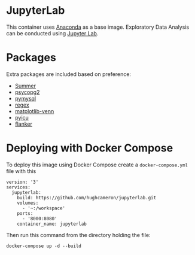 
# JupyterLab

This container uses [Anaconda](https://hub.docker.com/r/continuumio/anaconda3/) as a base image. Exploratory Data Analysis can be conducted using [Jupyter Lab](https://jupyterlab.readthedocs.io/en/stable/).

# Packages
Extra packages are included based on preference:

- [Summer](https://github.com/hughcameron/summer)
- [psycopg2](http://initd.org/psycopg/)
- [pymysql](https://github.com/PyMySQL/PyMySQL/)
- [regex](https://bitbucket.org/mrabarnett/mrab-regex)
- [matplotlib-venn](https://github.com/konstantint/matplotlib-venn)
- [pyicu](https://github.com/ovalhub/pyicu)
- [flanker](https://github.com/mailgun/flanker)


# Deploying with Docker Compose

To deploy this image using Docker Compose create a `docker-compose.yml` file with this

```
version: '3'
services:
  jupyterlab:
    build: https://github.com/hughcameron/jupyterlab.git
    volumes:
      - '~:/workspace'
    ports:
      - '8000:8080'
    container_name: jupyterlab
```

Then run this command from the directory holding the file:

`docker-compose up -d --build`